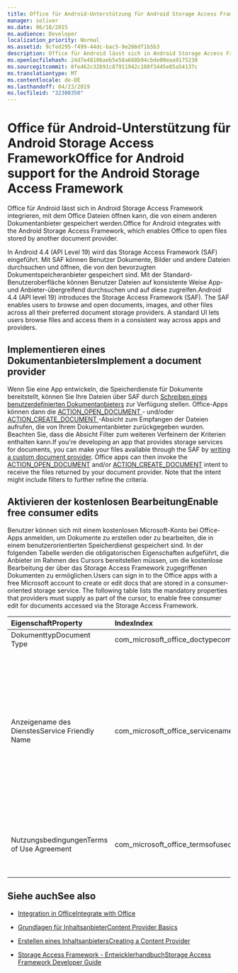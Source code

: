 ```yaml
---
title: Office für Android-Unterstützung für Android Storage Access Framework
manager: soliver
ms.date: 06/18/2015
ms.audience: Developer
localization_priority: Normal
ms.assetid: 9cfed295-f499-44dc-bac5-9e266df1b5b3
description: Office für Android lässt sich in Android Storage Access Framework integrieren, mit dem Office Dateien öffnen kann, die von einem anderen Dokumentanbieter gespeichert werden.
ms.openlocfilehash: 24d7e48106aeb5e58a668b94cbde00eaa9175230
ms.sourcegitcommit: 8fe462c32b91c87911942c188f3445e85a54137c
ms.translationtype: MT
ms.contentlocale: de-DE
ms.lasthandoff: 04/23/2019
ms.locfileid: "32300350"
---
```

# <a name="office-for-android-support-for-the-android-storage-access-framework"></a><span data-ttu-id="5a7d6-103">Office für Android-Unterstützung für Android Storage Access Framework</span><span class="sxs-lookup"><span data-stu-id="5a7d6-103">Office for Android support for the Android Storage Access Framework</span></span>

<span data-ttu-id="5a7d6-104">Office für Android lässt sich in Android Storage Access Framework integrieren, mit dem Office Dateien öffnen kann, die von einem anderen Dokumentanbieter gespeichert werden.</span><span class="sxs-lookup"><span data-stu-id="5a7d6-104">Office for Android integrates with the Android Storage Access Framework, which enables Office to open files stored by another document provider.</span></span>
  
<span data-ttu-id="5a7d6-p101">In Android 4.4 (API Level 19) wird das Storage Access Framework (SAF) eingeführt. Mit SAF können Benutzer Dokumente, Bilder und andere Dateien durchsuchen und öffnen, die von den bevorzugten Dokumentspeicheranbieter gespeichert sind. Mit der Standard-Benutzeroberfläche können Benutzer Dateien auf konsistente Weise App- und Anbieter-übergreifend durchsuchen und auf diese zugreifen.</span><span class="sxs-lookup"><span data-stu-id="5a7d6-p101">Android 4.4 (API level 19) introduces the Storage Access Framework (SAF). The SAF enables users to browse and open documents, images, and other files across all their preferred document storage providers. A standard UI lets users browse files and access them in a consistent way across apps and providers.</span></span>
  
## <a name="implement-a-document-provider"></a><span data-ttu-id="5a7d6-108">Implementieren eines Dokumentanbieters</span><span class="sxs-lookup"><span data-stu-id="5a7d6-108">Implement a document provider</span></span>

<span data-ttu-id="5a7d6-p102">Wenn Sie eine App entwickeln, die Speicherdienste für Dokumente bereitstellt, können Sie Ihre Dateien über SAF durch [Schreiben eines benutzerdefinierten Dokumentanbieters](https://developer.android.com/guide/topics/providers/document-provider.html) zur Verfügung stellen. Office-Apps können dann die [ACTION_OPEN_DOCUMENT ](https://developer.android.com/reference/android/content/Intent.html)- und/oder [ACTION_CREATE_DOCUMENT ](https://developer.android.com/reference/android/content/Intent.html)-Absicht zum Empfangen der Dateien aufrufen, die von Ihrem Dokumentanbieter zurückgegeben wurden. Beachten Sie, dass die Absicht Filter zum weiteren Verfeinern der Kriterien enthalten kann.</span><span class="sxs-lookup"><span data-stu-id="5a7d6-p102">If you're developing an app that provides storage services for documents, you can make your files available through the SAF by [writing a custom document provider](https://developer.android.com/guide/topics/providers/document-provider.html). Office apps can then invoke the [ACTION_OPEN_DOCUMENT](https://developer.android.com/reference/android/content/Intent.html) and/or [ACTION_CREATE_DOCUMENT](https://developer.android.com/reference/android/content/Intent.html) intent to receive the files returned by your document provider. Note that the intent might include filters to further refine the criteria.</span></span> 
  
## <a name="enable-free-consumer-edits"></a><span data-ttu-id="5a7d6-112">Aktivieren der kostenlosen Bearbeitung</span><span class="sxs-lookup"><span data-stu-id="5a7d6-112">Enable free consumer edits</span></span>

<span data-ttu-id="5a7d6-p103">Benutzer können sich mit einem kostenlosen Microsoft-Konto bei Office-Apps anmelden, um Dokumente zu erstellen oder zu bearbeiten, die in einem benutzerorientierten Speicherdienst gespeichert sind. In der folgenden Tabelle werden die obligatorischen Eigenschaften aufgeführt, die Anbieter im Rahmen des Cursors bereitstellen müssen, um die kostenlose Bearbeitung der über das Storage Access Framework zugegriffenen Dokumenten zu ermöglichen.</span><span class="sxs-lookup"><span data-stu-id="5a7d6-p103">Users can sign in to the Office apps with a free Microsoft account to create or edit docs that are stored in a consumer-oriented storage service. The following table lists the mandatory properties that providers must supply as part of the cursor, to enable free consumer edit for documents accessed via the Storage Access Framework.</span></span>
  
|<span data-ttu-id="5a7d6-115">**Eigenschaft**</span><span class="sxs-lookup"><span data-stu-id="5a7d6-115">**Property**</span></span>|<span data-ttu-id="5a7d6-116">**Index**</span><span class="sxs-lookup"><span data-stu-id="5a7d6-116">**Index**</span></span>|<span data-ttu-id="5a7d6-117">**Wert**</span><span class="sxs-lookup"><span data-stu-id="5a7d6-117">**Value**</span></span>|
|:-----|:-----|:-----|
|<span data-ttu-id="5a7d6-118">Dokumenttyp</span><span class="sxs-lookup"><span data-stu-id="5a7d6-118">Document Type</span></span>  <br/> |<span data-ttu-id="5a7d6-119">com_microsoft_office_doctype</span><span class="sxs-lookup"><span data-stu-id="5a7d6-119">com_microsoft_office_doctype</span></span>  <br/> |<span data-ttu-id="5a7d6-120">\<Benutzer\></span><span class="sxs-lookup"><span data-stu-id="5a7d6-120">\<consumer\></span></span>  <br/> |
|<span data-ttu-id="5a7d6-121">Anzeigename des Dienstes</span><span class="sxs-lookup"><span data-stu-id="5a7d6-121">Service Friendly Name</span></span>  <br/> |<span data-ttu-id="5a7d6-122">com_microsoft_office_servicename</span><span class="sxs-lookup"><span data-stu-id="5a7d6-122">com_microsoft_office_servicename</span></span>  <br/> |<span data-ttu-id="5a7d6-p104">Ein beliebiger benutzerfreundlicher Name für den Dienst, der zum Identifizieren eines Dokuments in der Liste der zuletzt geöffneten Dokumente in Office-Apps verwendet wird. Beachten Sie, dass die Eigenschaft für Lizenzbedingungen angegeben werden muss, bevor der Anzeigename für den Dienst angezeigt werden kann.</span><span class="sxs-lookup"><span data-stu-id="5a7d6-p104">Any user-friendly name for the service, used to identify a document in the Recent list in the Office apps. Note that the "Terms of Use Agreement" property must be supplied before the friendly name for the service can be displayed.</span></span>  <br/> |
|<span data-ttu-id="5a7d6-125">Nutzungsbedingungen</span><span class="sxs-lookup"><span data-stu-id="5a7d6-125">Terms of Use Agreement</span></span>  <br/> |<span data-ttu-id="5a7d6-126">com_microsoft_office_termsofuse</span><span class="sxs-lookup"><span data-stu-id="5a7d6-126">com_microsoft_office_termsofuse</span></span>  <br/> |<span data-ttu-id="5a7d6-127">\<Ich stimme den Nutzungsbedingungen unter https://go.microsoft.com/fwlink/p/?LinkId=528381\> zu.</span><span class="sxs-lookup"><span data-stu-id="5a7d6-127">\<I agree to the terms located at https://go.microsoft.com/fwlink/p/?LinkId=528381\></span></span>  <br/> |
   
## <a name="see-also"></a><span data-ttu-id="5a7d6-128">Siehe auch</span><span class="sxs-lookup"><span data-stu-id="5a7d6-128">See also</span></span>
<span data-ttu-id="5a7d6-129"><a name="bk_addresources"> </a></span><span class="sxs-lookup"><span data-stu-id="5a7d6-129"><a name="bk_addresources"> </a></span></span>

- [<span data-ttu-id="5a7d6-130">Integration in Office</span><span class="sxs-lookup"><span data-stu-id="5a7d6-130">Integrate with Office</span></span>](integrate-with-office.md)
    
- [<span data-ttu-id="5a7d6-131">Grundlagen für Inhaltsanbieter</span><span class="sxs-lookup"><span data-stu-id="5a7d6-131">Content Provider Basics</span></span>](hhttps://developer.android.com/guide/topics/providers/content-provider-basics.html)
    
- [<span data-ttu-id="5a7d6-132">Erstellen eines Inhaltsanbieters</span><span class="sxs-lookup"><span data-stu-id="5a7d6-132">Creating a Content Provider</span></span>](https://developer.android.com/guide/topics/providers/content-provider-creating.html)
    
- [<span data-ttu-id="5a7d6-133">Storage Access Framework - Entwicklerhandbuch</span><span class="sxs-lookup"><span data-stu-id="5a7d6-133">Storage Access Framework Developer Guide</span></span>](https://developer.android.com/guide/topics/providers/document-provider.html)
    

